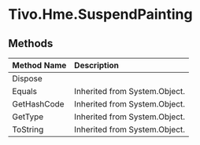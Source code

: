 # Tivo.Hme.SuspendPainting #

## Methods ##
| **Method Name** | **Description** |
|:----------------|:----------------|
| Dispose |  |
| Equals | Inherited from System.Object. |
| GetHashCode | Inherited from System.Object. |
| GetType | Inherited from System.Object. |
| ToString | Inherited from System.Object. |
